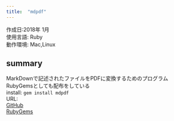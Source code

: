 ```yaml
---
title:  "mdpdf"
---
```


作成日:2018年 1月    
使用言語:  Ruby  
動作環境:  Mac,Linux  

## summary  
MarkDownで記述されたファイルをPDFに変換するためのプログラム  
RubyGemsとしても配布をしている  
install: `gem install mdpdf `  
URL:   
[GitHub](https://github.com/723gt/mdpdf)   
[RubyGems](https://rubygems.org/gems/mdpdf)  
